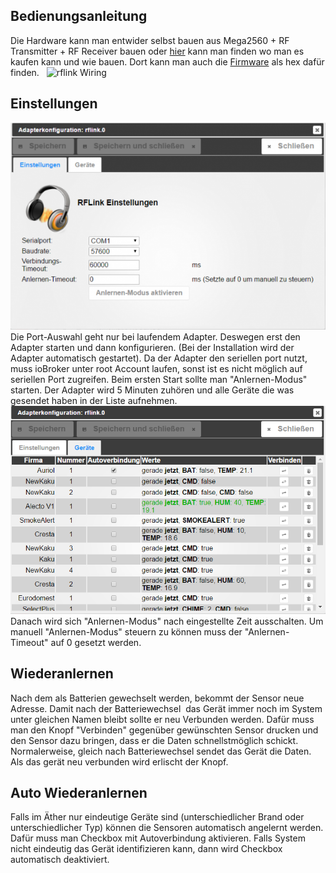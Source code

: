 

## Bedienungsanleitung

Die Hardware kann man entwider selbst bauen aus Mega2560 + RF Transmitter + RF Receiver bauen oder [hier](http://www.nemcon.nl/blog2/wiring) kann man finden wo man es kaufen kann und wie bauen. Dort kann man auch die [Firmware](http://www.nemcon.nl/blog2/download) als hex dafür finden.   ![rflink Wiring](http://www.nemcon.nl/blog2/images/rfl_sch.jpg)

## Einstellungen


![](img/rflink_RfLinkSettingsDe-600x394.png)
 Die Port-Auswahl geht nur bei laufendem Adapter. Deswegen erst den Adapter starten und dann konfigurieren. (Bei der Installation wird der Adapter automatisch gestartet). Da der Adapter den seriellen port nutzt, muss ioBroker unter root Account laufen, sonst ist es nicht möglich auf seriellen Port zugreifen. Beim ersten Start sollte man "Anlernen-Modus" starten. Der Adapter wird 5 Minuten zuhören und alle Geräte die was gesendet haben in der Liste aufnehmen. 
![](img/rflink_2016-10-17-09_27_08-ioBroker.admin_.png)
 Danach wird sich "Anlernen-Modus" nach eingestellte Zeit ausschalten. Um manuell "Anlernen-Modus" steuern zu können muss der "Anlernen-Timeout" auf 0 gesetzt werden.  

## Wiederanlernen

Nach dem als Batterien gewechselt werden, bekommt der Sensor neue Adresse. Damit nach der Batteriewechsel  das Gerät immer noch im System unter gleichen Namen bleibt sollte er neu Verbunden werden. Dafür muss man den Knopf "Verbinden" gegenüber gewünschten Sensor drucken und den Sensor dazu bringen, dass er die Daten schnellstmöglich schickt. Normalerweise, gleich nach Batteriewechsel sendet das Gerät die Daten. Als das gerät neu verbunden wird erlischt der Knopf.  

## Auto Wiederanlernen

Falls im Äther nur eindeutige Geräte sind (unterschiedlicher Brand oder unterschiedlicher Typ) können die Sensoren automatisch angelernt werden. Dafür muss man Checkbox mit Autoverbindung aktivieren. Falls System nicht eindeutig das Gerät identifizieren kann, dann wird Checkbox automatisch deaktiviert.